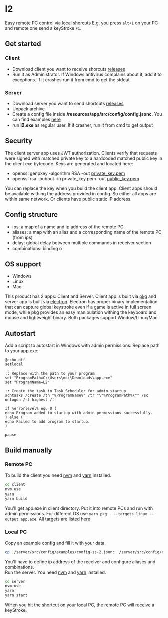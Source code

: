 # l2
Easy remote PC control via local shorcuts
E.g. you press `alt+1` on your PC and remote one send a keyStroke `F1`.


## Get started

### Client
 - Download client you want to receive shorcuts [releases](https://github.com/akoidan/l2/releases) 
 - Run it as Administrator. If Windows antivirus complains about it, add it to exceptions. If it crashes run it from cmd to get the stdout 
### Server
 - Download server you want to send shortcuts [releases](https://github.com/akoidan/l2/releases)
 - Unpack archive
 - Create a config file inside **/resources/app/src/config/config.jsonc**. You can find examples [here](server/src/config/examples)
 - run **l2.exe** as regular user. If it crasher, run it from cmd to get output

## Security
The client server app uses JWT authorization. Clients verify that requests were signed with matched private key to a hardcoded matched public key in the client exe bytecode.
Keys are generated and located here:
- openssl genpkey -algorithm RSA -out [private_key.pem](./server/src/client/private_key.pem)
- openssl rsa -pubout -in private_key.pem -out [public_key.pem](client/src/mtls/public_key.pem)

You can replace the key when you build the client app.
Client apps should be available withing the address provided in config. So either all apps are within same network. Or clients have public static IP address.

## Config structure
- ips: a map of a name and ip address of the remote PC.
- aliases: a map with an alias and a corresponding name of the remote PC (from ips)
- delay: global delay between multiple commands in receiver section
- combinations: binding o


## OS support
- Windows
- Linux
- Mac

This product has 2 apps: Client and Server. Client app is built via [pkg](https://www.npmjs.com/package/pkg) and server app is built via [electron](https://www.npmjs.com/package/electron). Electron has proper binary implementation that can capture global keystroke even if a game is active in full screen mode, while pkg provides an easy manipulation withing the keyboard and mouse and lightweight binary. Both packages support Window/Linux/Mac.

## Autostart
Add a script to autostart in Windows with admin permissions: Replace path to your app.exe:
```shell
@echo off
setlocal

:: Replace with the path to your program
set "ProgramPath=C:\Users\msi\Downloads\app.exe"
set "ProgramName=L2"

:: Create the task in Task Scheduler for admin startup
schtasks /create /tn "%ProgramName%" /tr "\"%ProgramPath%\"" /sc onlogon /rl highest /f

if %errorlevel% equ 0 (
echo Program added to startup with admin permissions successfully.
) else (
echo Failed to add program to startup.
)

pause
```

## Build manually

### Remote PC
To build the client you need [nvm](https://github.com/nvm-sh/nvm) and [yarn](https://yarnpkg.com/) installed.
```bash
cd client
nvm use
yarn 
yarn build
```
You'll get app.exe in client directory. Put it into remote PCs and run with admin permissions. For different OS  use `yarn pkg . --targets linux --output app.exe`. All targets are listed [here](https://www.npmjs.com/package/pkg#targets)


### Local PC

Copy an example config and fill it with your data.
```bash
cp ./server/src/config/examples/config-ss-2.jsonc ./server/src/config/config.jsonc
```

You'll have to define ip address of the receiver and configure aliases and combinations.  
Run the server. You need [nvm](https://github.com/nvm-sh/nvm) and [yarn](https://yarnpkg.com/) installed.
```bash
cd server
nvm use
yarn
yarn start
```

WHen you hit the shortcut on your local PC, the remote PC will receive a keyStroke.


